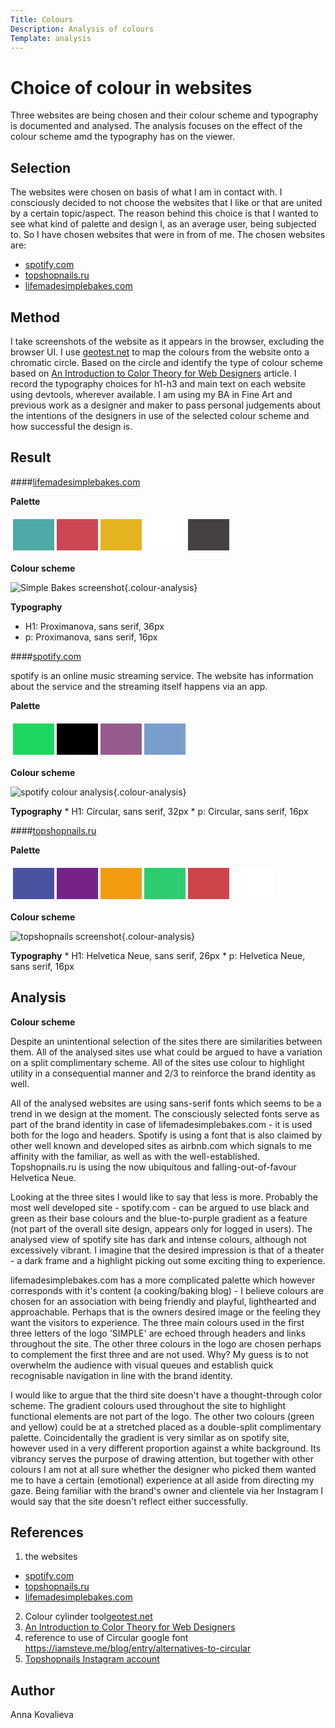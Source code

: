 ```yaml
---
Title: Colours
Description: Analysis of colours
Template: analysis
---
```





Choice of colour in websites
=======================

Three websites are being chosen and their colour scheme and typography is documented and analysed. The analysis focuses on the effect of the colour scheme amd the typography has on the viewer.

Selection
-----------------------

The websites were chosen on basis of what I am in contact with. I consciously decided to not choose the websites that I like or that are united by a certain topic/aspect. The reason behind this choice is that I wanted to see what kind of palette and design I, as an average user, being subjected to. So I have chosen websites that were in from of me.
The chosen websites are:
* [spotify.com](https://www.spotify.com/de/)
* [topshopnails.ru](https://topshopnails.ru/)
* [lifemadesimplebakes.com](https://lifemadesimplebakes.com/)

Method
-----------------------

I take screenshots of the website as it appears in the browser, excluding the browser UI. I use [geotest.net](https://www.geotests.net/couleurs/) to map the colours from the website onto a chromatic circle. Based on the circle and identify the type of colour scheme based on [An Introduction to Color Theory for Web Designers](https://webdesign.tutsplus.com/articles/an-introduction-to-color-theory-for-web-designers--webdesign-1437) article. I record the typography choices for h1-h3 and main text on each website using devtools, wherever available.
I am using my BA in Fine Art and previous work as a designer and maker to pass personal judgements about the intentions of the designers in use of the selected colour scheme and how successful the design is.

Result
-----------------------

####[lifemadesimplebakes.com](https://lifemadesimplebakes.com/)


**Palette**
<table class="palette" style="border-spacing: 4px; border-collapse: separate">
<tr>
<td style="height: 50px; width: 50px; background-color: #4FA9A6">
<td style="height: 50px; width: 50px; background-color: #CB4754">
<td style="height: 50px; width: 50px; background-color: #E4B420">
<td style="height: 50px; width: 50px; background-color: #FFFFFF">
<td style="height: 50px; width: 50px; background-color: #454141">
</tr>
</table>

**Colour scheme**

![Simple Bakes screenshot](%assets_url%/img/colour/simply/simple.png){.colour-analysis}


**Typography**
  * H1: Proximanova, sans serif, 36px
  * p: Proximanova, sans serif, 16px


  ####[spotify.com](https://www.spotify.com/de/)

  spotify is an online music streaming service. The website has information about the service and the streaming itself happens via an app.

  **Palette**
  <table class="palette" style="border-spacing: 4px; border-collapse: separate">
  <tr>
  <td style="height: 50px; width: 50px; background-color: #1ED760">
  <td style="height: 50px; width: 50px; background-color: #000">
  <td style="height: 50px; width: 50px; background-color: #985B8D">
  <td style="height: 50px; width: 50px; background-color: #799ECB">

  </tr>
  </table>

  **Colour scheme**

  ![spotify colour analysis](%assets_url%/img/colour/spotify/spotify.png){.colour-analysis}

  **Typography**
    * H1: Circular, sans serif, 32px
    * p: Circular, sans serif, 16px




  ####[topshopnails.ru](https://topshopnails.ru/)


  **Palette**
  <table class="palette" style="border-spacing: 4px; border-collapse: separate">
  <tr>
  <td style="height: 50px; width: 50px; background-color: #4953A2">
  <td style="height: 50px; width: 50px; background-color: #752289">
  <td style="height: 50px; width: 50px; background-color: #F39C12">
  <td style="height: 50px; width: 50px; background-color: #2ECC71">
  <td style="height: 50px; width: 50px; background-color: #CD4449">
  <td style="height: 50px; width: 50px; background-color: #FFFFFF">
  </tr>
  </table>

  **Colour scheme**

  ![topshopnails screenshot](%assets_url%/img/colour/topshop/topshop.png){.colour-analysis}



  **Typography**
    * H1: Helvetica Neue, sans serif, 26px
    * p: Helvetica Neue, sans serif, 16px



Analysis
-----------------------

**Colour scheme**

Despite an unintentional selection of the sites there are similarities between them. All of the analysed sites use what could be argued to have a variation on a split complimentary scheme. All of the sites use colour to highlight utility in a consequential manner and 2/3 to reinforce the brand identity as well.

All of the analysed websites are using sans-serif fonts which seems to be a trend in we design  at the moment. The consciously selected fonts serve as part of the brand identity in case of lifemadesimplebakes.com - it is used both for the logo and headers. Spotify is using a font that is also claimed by other well known and developed sites as airbnb.com which signals to me affinity with the familiar, as well as with the well-established. Topshopnails.ru is using the now ubiquitous and falling-out-of-favour Helvetica Neue.

Looking at the three sites I would like to say that less is more. Probably the most well developed site - spotify.com - can be argued to use black and green as their base colours and the blue-to-purple gradient as a feature (not part of the overall site design, appears only for logged in users). The analysed view of spotify site has dark and intense colours, although not excessively vibrant. I imagine that the desired impression is that of a theater - a dark frame and a highlight picking out some exciting thing to experience.

lifemadesimplebakes.com has a more complicated palette which however corresponds with it's content (a cooking/baking blog) - I believe colours are chosen for an association with being friendly and playful, lighthearted and approachable. Perhaps that is the owners desired image or the feeling they want the visitors to experience. The three main colours used in the first three letters of the logo 'SIMPLE' are echoed through headers and links throughout the site. The other three colours in the logo are chosen perhaps to complement the first three and are not used. Why? My guess is to not overwhelm the audience with visual queues and establish quick recognisable navigation in line with the brand identity.

I would like to argue that the third site doesn't have a thought-through color scheme. The gradient colours used throughout the site to highlight functional elements are not part of the logo. The other two colours (green and yellow) could be at a stretched placed as a double-split complimentary palette. Coincidentally the gradient is very similar as on spotify site, however used in a very different proportion against a white background. Its vibrancy serves the purpose of drawing attention, but together with other colours I am not at all sure whether the designer who picked them wanted me to have a certain (emotional) experience at all aside from directing my gaze. Being familiar with the brand's owner and clientele via her Instagram I would say that the site doesn't reflect either successfully.


References
-----------------------

1. the websites
- [spotify.com](https://www.spotify.com/de/)
- [topshopnails.ru](https://topshopnails.ru/)
- [lifemadesimplebakes.com](https://lifemadesimplebakes.com/)
2. Colour cylinder tool[geotest.net](https://www.geotests.net/couleurs/)
3. [An Introduction to Color Theory for Web Designers](https://webdesign.tutsplus.com/articles/an-introduction-to-color-theory-for-web-designers--webdesign-1437)
4. reference to use of Circular google font https://iamsteve.me/blog/entry/alternatives-to-circular
5. [Topshopnails Instagram account](https://www.instagram.com/top.shop.nails/)


Author
-----------------------

Anna Kovalieva
